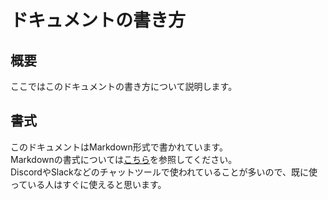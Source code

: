 # ドキュメントの書き方
## 概要
ここではこのドキュメントの書き方について説明します。

## 書式
このドキュメントはMarkdown形式で書かれています。  
Markdownの書式については[こちら](https://www.markdown.jp/what-is-markdown/)を参照してください。  
DiscordやSlackなどのチャットツールで使われていることが多いので、既に使っている人はすぐに使えると思います。  